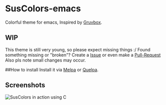 # SusColors-emacs
Colorful theme for emacs, Inspired by [Gruvbox](https://github.com/morhetz/gruvbox).
## WIP
This theme is still very young, so please expect missing things :/
Found something missing or "broken"? Create a [Issue](https://github.com/TheSuspiciousWombat/SusColors-emacs/issues/new) or even make a [Pull-Request](https://github.com/TheSuspiciousWombat/SusColors-emacs/compare)
Also pls note small changes may occur.

##How to install
Install it via [Melpa](http://melpa.org) or [Quelpa](https://github.com/quelpa/quelpa).

## Screenshots
![SusColors in action using C](http://i.imgur.com/4bah2d0.png)

